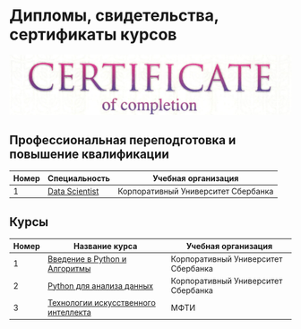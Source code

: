 # Дипломы, свидетельства, сертификаты курсов
 
 ![Image](cert.png)
## Профессиональная переподготовка и повышение квалификации
| Номер | Специальность     | Учебная организация                                              |
|-------|-------------------|------------------------------------------------------------------|
|1      |[Data Scientist](https://github.com/AlexeyProsekov/Diplomas_Certificates/blob/main/ProsekovAV_Data%20Scientist_Sber.png)|Корпоративный Университет Сбербанка|


## Курсы
| Номер | Название курса    | Учебная организация                                              |        
|-------|-------------------|------------------------------------------------------------------|
|1      |[Введение в Python и Алгоритмы](https://github.com/AlexeyProsekov/Diplomas_Certificates/blob/main/ProsekovAV_Sertificate_%D0%92%D0%B2%D0%B5%D0%B4%D0%B5%D0%BD%D0%B8%D0%B5%20%D0%B2%20Python.png)|Корпоративный Университет Сбербанка|
|2      |[Python для анализа данных](https://github.com/AlexeyProsekov/Diplomas_Certificates/blob/main/ProsekovAV_Sertificate_Python%20%D0%B4%D0%BB%D1%8F%20%D0%B0%D0%BD%D0%B0%D0%BB%D0%B8%D0%B7%D0%B0%20%D0%B4%D0%B0%D0%BD%D0%BD%D1%8B%D1%85.png)|Корпоративный Университет Сбербанка|
|3        |[Технологии искусственного интеллекта](https://github.com/AlexeyProsekov/Diplomas_Certificates/blob/main/ProsekovAV_T_AI.pdf)|МФТИ|

